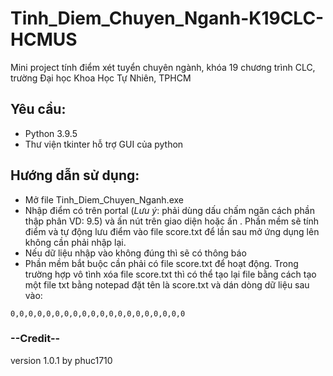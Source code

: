 # Tinh_Diem_Chuyen_Nganh-K19CLC-HCMUS

Mini project tính điểm xét tuyển chuyên ngành, khóa 19 chương trình CLC, trường Đại học Khoa Học Tự Nhiên, TPHCM

## Yêu cầu:

* Python 3.9.5
* Thư viện tkinter hỗ trợ GUI của python

## Hướng dẫn sử dụng:

- Mở file Tinh_Diem_Chuyen_Nganh.exe
- Nhập điểm có trên portal (*Lưu ý*: phải dùng dấu chấm ngăn cách phần thập phân VD: 9.5) và ấn nút trên giao diện hoặc ấn <Enter>. Phần mềm sẽ tính điểm và tự động lưu điểm vào file score.txt để lần sau mở ứng dụng lên không cần phải nhập lại.
- Nếu dữ liệu nhập vào không đúng thì sẽ có thông báo
- Phần mềm bắt buộc cần phải có file score.txt để hoạt động. Trong trường hợp vô tình xóa file score.txt thì có thể tạo lại file bằng cách tạo một file txt bằng notepad đặt tên là score.txt và dán dòng dữ liệu sau vào:

`0,0,0,0,0,0,0,0,0,0,0,0,0,0,0,0,0,0,0,0`

### --Credit--

version 1.0.1 by phuc1710
